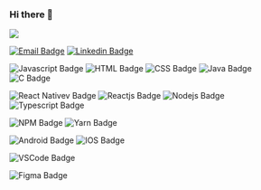### Hi there 👋

<a href=""> <img align="center" src="https://github-readme-stats-sigma-five.vercel.app/api/top-langs/?username=RichardMathews&theme=compact&line_height=40&hide=css"/> </a>

[![Email Badge](https://img.shields.io/badge/-Email-FF0000?style=flat-square&labelColor=FF0000&logo=gmail&logoColor=white&link=https://mail.google.com/mail/?view=cm&fs=1&to=richardmathewsa.silva@hotmail.com&su=SUBJECT&body=BODY&bcc=richardmathewsa.silva@hotmail.com)](https://mail.google.com/mail/?view=cm&fs=1&to=richardmathewsa.silva@hotmail.com&su=SUBJECT&body=BODY&bcc=richardmathewsa.silva@hotmail.com) [![Linkedin Badge](https://img.shields.io/badge/-LinkedIn-blue?style=flat-square&logo=Linkedin&logoColor=white&link=https://www.linkedin.com/in/richard-mathews-537150185/)](https://www.linkedin.com/in/richard-mathews-537150185/) 

![Javascript Badge](https://img.shields.io/badge/-Javascript-FCFC19?style=flat-square&logo=javascript&logoColor=black)  ![HTML Badge](https://img.shields.io/badge/-HTML-E34F26?style=flat-square&logo=html5&logoColor=white) ![CSS Badge](https://img.shields.io/badge/-CSS-239120?style=flat-square&logo=css3&logoColor=white) ![Java Badge](https://img.shields.io/badge/-Java-ED8B00?style=flat-square&logo=java&logoColor=white) ![C Badge](https://img.shields.io/badge/-C-00599C?style=flat-square&logo=c&logoColor=white)

![React Nativev Badge](https://img.shields.io/badge/-React_Native-20232A?style=flat-square&logo=React&logoColor=white) ![Reactjs Badge](https://img.shields.io/badge/-ReactJS-20232A?style=flat-square&logo=React&logoColor=white) ![Nodejs Badge](https://img.shields.io/badge/-Nodejs-43853D?style=flat-square&logo=node-dot-js&logoColor=white)![Typescript Badge](https://img.shields.io/badge/-Typescript-3178C6?style=flat-square&logo=Typescript&logoColor=white)

![NPM Badge](https://img.shields.io/badge/-NPM-CB3837?style=flat-square&logo=npm&logoColor=white) ![Yarn Badge](https://img.shields.io/badge/-Yarn-2C8EBB?style=flat-square&logo=yarn&logoColor=white)

![Android Badge](https://img.shields.io/badge/-Android-3DDC84?style=flat-square&logo=android&logoColor=white) ![IOS Badge](https://img.shields.io/badge/-iOS-000000?style=flat-square&logo=ios&logoColor=white)

![VSCode Badge](https://img.shields.io/badge/-Visual_Studio_Code-0078D4?style=flat-square&logo=visual%20studio&logoColor=white)

![Figma Badge](https://img.shields.io/badge/-Figma-F24E1E?style=flat-square&logo=figma&logoColor=white)
